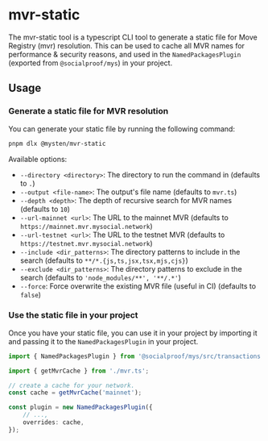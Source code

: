 # mvr-static

The mvr-static tool is a typescript CLI tool to generate a static file for Move Registry (mvr)
resolution. This can be used to cache all MVR names for performance & security reasons, and used in
the `NamedPackagesPlugin` (exported from `@socialproof/mys`) in your project.

## Usage

### Generate a static file for MVR resolution

You can generate your static file by running the following command:

```bash
pnpm dlx @mysten/mvr-static
```

Available options:

- `--directory <directory>`: The directory to run the command in (defaults to `.`)
- `--output <file-name>`: The output's file name (defaults to `mvr.ts`)
- `--depth <depth>`: The depth of recursive search for MVR names (defaults to `10`)
- `--url-mainnet <url>`: The URL to the mainnet MVR (defaults to
  `https://mainnet.mvr.mysocial.network`)
- `--url-testnet <url>`: The URL to the testnet MVR (defaults to
  `https://testnet.mvr.mysocial.network`)
- `--include <dir_patterns>`: The directory patterns to include in the search (defaults to
  `**/*.{js,ts,jsx,tsx,mjs,cjs}`)
- `--exclude <dir_patterns>`: The directory patterns to exclude in the search (defaults to
  `'node_modules/**', '**/.*'`)
- `--force`: Force overwrite the existing MVR file (useful in CI) (defaults to `false`)

### Use the static file in your project

Once you have your static file, you can use it in your project by importing it and passing it to the
`NamedPackagesPlugin` in your project.

```ts
import { NamedPackagesPlugin } from '@socialproof/mys/src/transactions';

import { getMvrCache } from './mvr.ts';

// create a cache for your network.
const cache = getMvrCache('mainnet');

const plugin = new NamedPackagesPlugin({
	// ...,
	overrides: cache,
});
```
